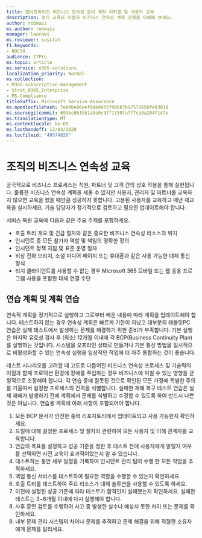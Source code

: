 ```yaml
---
title: 엔터프라이즈 비즈니스 연속성 관리 계획 리허설 및 사용자 교육
description: 정기 교육의 이점과 비즈니스 연속성 계획 관행을 이해해 보세요.
author: robmazz
ms.author: robmazz
manager: laurawi
ms.reviewer: sosstah
f1.keywords:
- NOCSH
audience: ITPro
ms.topic: article
ms.service: o365-solutions
localization_priority: Normal
ms.collection:
- M365-subscription-management
- Strat_O365_Enterprise
- MS-Compliance
titleSuffix: Microsoft Service Assurance
ms.openlocfilehash: 7eb4be06eef8ded455f906b7b9757365bfe03010
ms.sourcegitcommit: 693bc6b1b51a5a9c9ff1758fa7f7ca3a204f147e
ms.translationtype: MT
ms.contentlocale: ko-KR
ms.lasthandoff: 12/04/2020
ms.locfileid: "49574820"
---
```

# <a name="train-for-business-continuity-in-your-organization"></a>조직의 비즈니스 연속성 교육

궁극적으로 비즈니스 프로세스는 직원, 파트너 및 고객 간의 상호 작용을 통해 실현됩니다. 훌륭한 비즈니스 연속성 계획을 세울 수 있지만 사용자, 관리자 및 파트너를 교육하지 않으면 교육을 했을 때만큼 성공하지 못합니다. 고용된 사용자를 교육하고 매년 재교육을 실시하세요. 기술 담당자가 정기적으로 검토하고 필요한 업데이트해야 합니다.

서비스 복원 교육에 다음과 같은 주요 주제를 포함하세요.

- 호출 트리 개요 및 긴급 절차와 같은 중요한 비즈니스 연속성 리소스의 위치
- 인시던트 중 모든 참가자 역할 및 책임의 명확한 정의
- 인시던트 정책 지침 및 표준 운영 절차
- 비상 전화 브리지, 소셜 미디어 페이지 또는 휴대폰과 같은 사용 가능한 대체 통신 형식
- 리치 클라이언트를 사용할 수 없는 경우 Microsoft 365 모바일 또는 웹 응용 프로그램 사용을 포함한 대체 연결 수단

## <a name="plan-the-exercise-and-exercise-the-plan"></a>연습 계획 및 계획 연습

연속적 계획을 정기적으로 실행하고 그로부터 배운 내용에 따라 계획을 업데이트해야 합니다. 테스트하지 않는 경우 연속성 계획은 빠르게 기한이 지났고 대부분의 태블릿PC 연습은 실제 테스트에서 발생하는 문제를 해결하기 위한 준비가 부족합니다. 기본 실행은 마지막 유효성 검사 후 (최소) 12개월 이내에 각 BCP(Business Continuity Plan)를 실행하는 것입니다. 시스템을 오프라인 상태로 만들거나 기본 통신 방법을 일시적으로 비활성화할 수 있는 연속성 실행을 일상적인 작업에 더 자주 통합하는 것이 좋습니다.  

테스트 시나리오를 고려할 때 고도로 다듬어진 비즈니스 연속성 프로세스 및 기술력의 이점과 함께 프로덕션 환경에 장애를 주입하는 경우 비즈니스에 미칠 수 있는 영향을 균형적으로 조정해야 합니다.
각 연습 중에 잘못된 것으로 확인된 모든 가정에 특별한 주의를 기울여서 설정한 프로세스의 간격을 식별합니다. 실패한 재해 복구 테스트 연습은 실제 재해가 발생하기 전에 계획에서 문제를 식별하고 수정할 수 있도록 하여 반드시 나쁜 것은 아닙니다. 연습용 계획에 아래 사항이 포함되어야 합니다.

1. 모든 BCP 문서가 안전한 중복 리포지토리에서 업데이트되고 사용 가능한지 확인하세요.
2. 드릴에 대해 설정한 프로세스 및 절차와 관련하여 모든 사용자 및 이해 관계자를 교육합니다.
3. 연습의 목표를 설정하고 성공 기준을 정한 후 테스트 전에 사용자에게 알릴지 여부를 선택하면 사전 교육이 효과적이었는지 알 수 있습니다.
4. 테스트하는 동안 세부 일정을 기록하여 인시던트 관리 팀이 수행 한 모든 작업을 추적하세요.
5. 백업 통신 서비스를 테스트하여 필요한 역할을 수행할 수 있는지 확인하세요.
6. 호출 트리를 테스트하여 주요 리소스가 대체 솔루션을 사용할 수 있도록 하세요.
7. 이전에 설정된 성공 기준에 따라 테스트가 합격인지 실패했는지 확인하세요. 실패한 테스트는 3~6개월 이내에 다시 실행해야 합니다.
8. 사후 훈련 검토를 수행하여 사고 중 발생한 실수나 예상치 못한 차이 또는 문제를 확인하세요.
9. 내부 문제 관리 시스템의 차이나 문제를 추적하고 문제 해결을 위해 적절한 소유자에게 문제를 알리세요.
